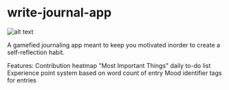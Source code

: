 # write-journal-app

![alt text](https://github.com/nickyiie/write-journal-app/blob/master/illwrite.png?raw=true)

A gamefied journaling app meant to keep you motivated inorder to create a self-reflection habit.

Features: 
Contribution heatmap
"Most Important Things" daily to-do list
Experience point system based on word count of entry
Mood identifier tags for entries

